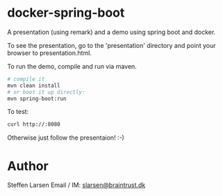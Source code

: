# docker-spring-boot
A presentation (using remark) and a demo using spring boot and docker.

To see the presentation, go to the 'presentation' directory and point your browser to presentation.html.

To run the demo, compile and run via maven. 

```bash
# compile it
mvn clean install 
# or boot it up directly:
mvn spring-boot:run
```

To test:
```bash
curl http://:8080
```

Otherwise just follow the presentaion! :-)


# Author

Steffen Larsen
Email / IM: slarsen@braintrust.dk
